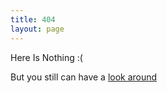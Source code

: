 ```yaml
---
title: 404
layout: page
---
```


Here Is Nothing  :(

But you still can have a [look around](/index.html)
